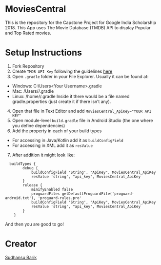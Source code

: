 # MoviesCentral
This is the repository for the Capstone Project for Google India Scholarship 2018.
This App uses The Movie Database (TMDB) API to display Popular and Top Rated movies.

# Setup Instructions
1. Fork Repository
2. Create `TMDB API Key` following the guidelines [here](https://developers.themoviedb.org/3/getting-started/introduction)
3. Open `.gradle` folder in your File Explorer. Usually it can be found at:
* Windows: C:\Users\<Your Username>\.gradle
* Mac: /Users/<Your Username>/.gradle
* Linux: /home/<Your Username>/.gradle
Inside it there would be a file named gradle.properties (just create it if there isn’t any).
4. Open that file in Text Editor and add `MoviesCentral_ApiKey="YOUR API KEY"`
5. Open module-level `build.gradle` file in Android Studio (the one where you define dependencies)
6. Add the property in each of your build types
* For accessing in Java/Kotlin add it as `buildConfigField`
* For accessing in XML add it as `resValue`
7. After addition it might look like:
```
  buildTypes {
        debug {
            buildConfigField 'String', "ApiKey", MoviesCentral_ApiKey
            resValue 'string', "api_key", MoviesCentral_ApiKey
        }
        release {
            minifyEnabled false
            proguardFiles getDefaultProguardFile('proguard-android.txt'), 'proguard-rules.pro'
            buildConfigField 'String', "ApiKey", MoviesCentral_ApiKey
            resValue 'string', "api_key", MoviesCentral_ApiKey
        }
    }
  ```
And then you are good to go!
  
# Creator
[Sudhansu Barik](https://www.linkedin.com/in/sudhansu-barik-007/)
